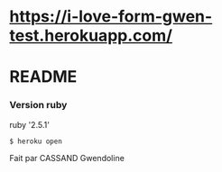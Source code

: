 # https://i-love-form-gwen-test.herokuapp.com/

# README

### Version ruby

ruby '2.5.1'


```
$ heroku open
```

Fait par CASSAND Gwendoline
